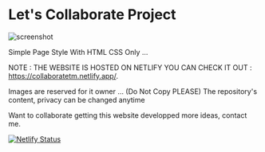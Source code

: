 # Let's Collaborate Project

![screenshot](https://user-images.githubusercontent.com/96151694/179357096-039f38f2-fe4a-4d55-897d-f5e1253ae523.png)

Simple Page Style With HTML CSS Only ...

NOTE : THE WEBSITE IS HOSTED ON NETLIFY YOU CAN CHECK IT OUT : https://collaboratetm.netlify.app/.

Images are reserved for it owner ... (Do Not Copy PLEASE)
The repository's content, privacy can be changed anytime

Want to collaborate getting this website developped more ideas, contact me.

[![Netlify Status](https://api.netlify.com/api/v1/badges/0da2905a-e19b-4dd1-8498-addcb911fe6b/deploy-status)](https://app.netlify.com/sites/collaboratetm/deploys)
